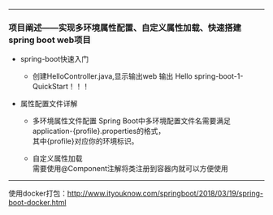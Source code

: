 ----

### 项目阐述——实现多环境属性配置、自定义属性加载、快速搭建spring boot web项目

 
 + spring-boot快速入门
   * 创建HelloController.java,显示输出web 输出 Hello spring-boot-1-QuickStart！！！
   
 + 属性配置文件详解
   * 多环境属性文件配置
         Spring Boot中多环境配置文件名需要满足application-{profile}.properties的格式，</br>
		 其中{profile}对应你的环境标识。
		 
   * 自定义属性加载         
         需要使用@Component注解将类注册到容器内就可以方便使用
		 
		 
----

使用docker打包：http://www.ityouknow.com/springboot/2018/03/19/spring-boot-docker.html